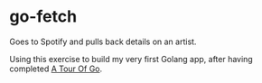 # go-fetch
Goes to Spotify and pulls back details on an artist.

Using this exercise to build my very first Golang app, after having completed [A Tour Of Go](https://tour.golang.org/).